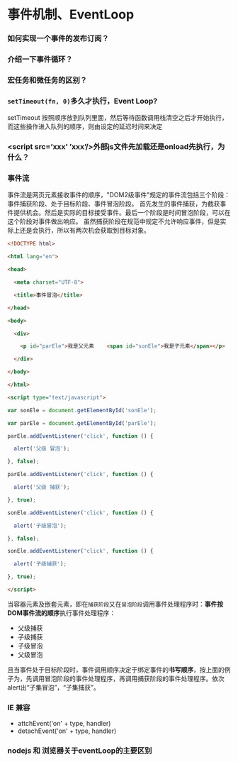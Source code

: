 # 事件机制、EventLoop

### 如何实现一个事件的发布订阅？

### 介绍一下事件循环？

### 宏任务和微任务的区别？

### `setTimeout(fn, 0)`多久才执行，Event Loop?

setTimeout 按照顺序放到队列里面，然后等待函数调用栈清空之后才开始执行，而这些操作进入队列的顺序，则由设定的延迟时间来决定



### <script src=’xxx’ ’xxx’/>外部js文件先加载还是onload先执行，为什么？



### 事件流

事件流是网页元素接收事件的顺序，"DOM2级事件"规定的事件流包括三个阶段：事件捕获阶段、处于目标阶段、事件冒泡阶段。 首先发生的事件捕获，为截获事件提供机会。然后是实际的目标接受事件。最后一个阶段是时间冒泡阶段，可以在这个阶段对事件做出响应。 虽然捕获阶段在规范中规定不允许响应事件，但是实际上还是会执行，所以有两次机会获取到目标对象。

```HTML
<!DOCTYPE html>

<html lang="en">

<head>

  <meta charset="UTF-8">

  <title>事件冒泡</title>

</head>

<body>

  <div>

    <p id="parEle">我是父元素    <span id="sonEle">我是子元素</span></p>

  </div>

</body>

</html>

<script type="text/javascript">

var sonEle = document.getElementById('sonEle');

var parEle = document.getElementById('parEle');

parEle.addEventListener('click', function () {

  alert('父级 冒泡');

}, false);

parEle.addEventListener('click', function () {

  alert('父级 捕获');

}, true);

sonEle.addEventListener('click', function () {

  alert('子级冒泡');

}, false);

sonEle.addEventListener('click', function () {

  alert('子级捕获');

}, true);

</script>
```



当容器元素及嵌套元素，即在`捕获阶段`又在`冒泡阶段`调用事件处理程序时：**事件按DOM事件流的顺序**执行事件处理程序：

- 父级捕获
- 子级捕获
- 子级冒泡
- 父级冒泡

且当事件处于目标阶段时，事件调用顺序决定于绑定事件的**书写顺序**，按上面的例子为，先调用冒泡阶段的事件处理程序，再调用捕获阶段的事件处理程序。依次alert出“子集冒泡”，“子集捕获”。

### IE 兼容

- attchEvent('on' + type, handler)
- detachEvent('on' + type, handler)



### nodejs 和 浏览器关于eventLoop的主要区别